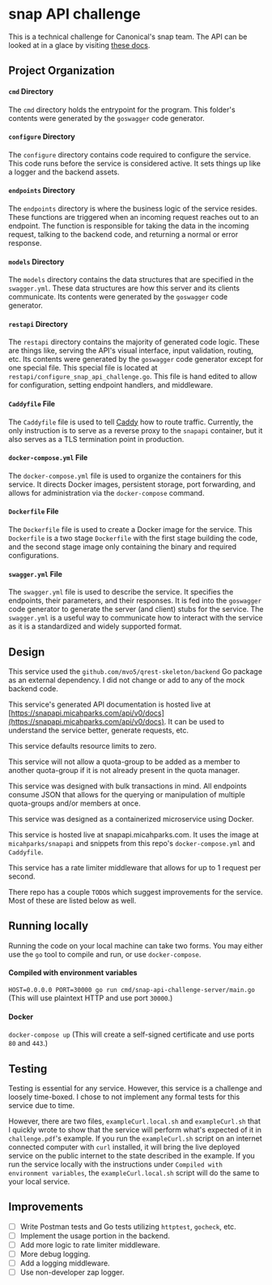# snap API challenge

This is a technical challenge for Canonical's snap team. The API can be looked at in a glace by
visiting [these docs](https://snapapi.micahparks.com/api/v0/docs).

## Project Organization

#### `cmd` Directory

The `cmd` directory holds the entrypoint for the program. This folder's contents were generated by the `goswagger` code
generator.

#### `configure` Directory

The `configure` directory contains code required to configure the service. This code runs before the service is
considered active. It sets things up like a logger and the backend assets.

#### `endpoints` Directory

The `endpoints` directory is where the business logic of the service resides. These functions are triggered when an
incoming request reaches out to an endpoint. The function is responsible for taking the data in the incoming request,
talking to the backend code, and returning a normal or error response.

#### `models` Directory

The `models` directory contains the data structures that are specified in the `swagger.yml`. These data structures are
how this server and its clients communicate. Its contents were generated by the `goswagger` code generator.

#### `restapi` Directory

The `restapi` directory contains the majority of generated code logic. These are things like, serving the API's visual
interface, input validation, routing, etc. Its contents were generated by the `goswagger` code generator except for one
special file. This special file is located at `restapi/configure_snap_api_challenge.go`. This file is hand edited to
allow for configuration, setting endpoint handlers, and middleware.

#### `Caddyfile` File

The `Caddyfile` file is used to tell [Caddy](https://caddyserver.com/) how to route traffic. Currently, the only
instruction is to serve as a reverse proxy to the `snapapi` container, but it also serves as a TLS termination point in
production.

#### `docker-compose.yml` File

The `docker-compose.yml` file is used to organize the containers for this service. It directs Docker images, persistent
storage, port forwarding, and allows for administration via the `docker-compose` command.

#### `Dockerfile` File

The `Dockerfile` file is used to create a Docker image for the service. This `Dockerfile` is a two stage `Dockerfile`
with the first stage building the code, and the second stage image only containing the binary and required
configurations.

#### `swagger.yml` File

The `swagger.yml` file is used to describe the service. It specifies the endpoints, their parameters, and their
responses. It is fed into the `goswagger` code generator to generate the server (and client) stubs for the service. The
`swagger.yml` is a useful way to communicate how to interact with the service as it is a standardized and widely
supported format.

## Design

This service used the `github.com/mvo5/qrest-skeleton/backend` Go package as an external dependency. I did not change or
add to any of the mock backend code.

This service's generated API documentation is hosted live
at [https://snapapi.micahparks.com/api/v0/docs](https://snapapi.micahparks.com/api/v0/docs). It can be used to
understand the service better, generate requests, etc.

This service defaults resource limits to zero.

This service will not allow a quota-group to be added as a member to another quota-group if it is not already present in
the quota manager.

This service was designed with bulk transactions in mind. All endpoints consume JSON that allows for the querying or
manipulation of multiple quota-groups and/or members at once.

This service was designed as a containerized microservice using Docker.

This service is hosted live at snapapi.micahparks.com. It uses the image at `micahparks/snapapi` and snippets from this
repo's `docker-compose.yml` and `Caddyfile`.

This service has a rate limiter middleware that allows for up to 1 request per second.

There repo has a couple `TODO`s which suggest improvements for the service. Most of these are listed below as well.

## Running locally

Running the code on your local machine can take two forms. You may either use the `go` tool to compile and run, or use
`docker-compose`.

#### Compiled with environment variables

`HOST=0.0.0.0 PORT=30000 go run cmd/snap-api-challenge-server/main.go` (This will use plaintext HTTP and use
port `30000`.)

#### Docker

`docker-compose up` (This will create a self-signed certificate and use ports `80` and `443`.)

## Testing

Testing is essential for any service. However, this service is a challenge and loosely time-boxed. I chose to not
implement any formal tests for this service due to time.

However, there are two files, `exampleCurl.local.sh` and `exampleCurl.sh` that I quickly wrote to show that the service
will perform what's expected of it in `challenge.pdf`'s example. If you run the `exampleCurl.sh` script on an internet
connected computer with `curl` installed, it will bring the live deployed service on the public internet to the state
described in the example. If you run the service locally with the instructions under
`Compiled with environment variables`, the `exampleCurl.local.sh` script will do the same to your local service.

## Improvements

- [ ] Write Postman tests and Go tests utilizing `httptest`, `gocheck`, etc.
- [ ] Implement the usage portion in the backend.
- [ ] Add more logic to rate limiter middleware.
- [ ] More debug logging.
- [ ] Add a logging middleware.
- [ ] Use non-developer zap logger.
